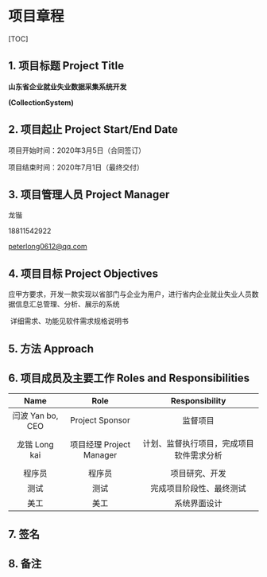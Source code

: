 # 项目章程

[TOC]

## 1. 项目标题 Project Title

**山东省企业就业失业数据采集系统开发**

**(CollectionSystem)**

## 2. 项目起止 Project Start/End Date

项目开始时间：2020年3月5日（合同签订）

项目结束时间：2020年7月1日（最终交付）

## 3. 项目管理人员 Project Manager

龙锴

18811542922

peterlong0612@qq.com

## 4. 项目目标 Project Objectives

​	应甲方要求，开发一款实现以省部门与企业为用户，进行省内企业就业失业人员数据信息汇总管理、分析、展示的系统

​	详细需求、功能见软件需求规格说明书

## 5. 方法 Approach





## 6. 项目成员及主要工作 Roles and Responsibilities

|       Name       |           Role           |              Responsibility              |
| :--------------: | :----------------------: | :--------------------------------------: |
| 闫波 Yan bo, CEO |     Project Sponsor      |                 监督项目                 |
|                  |                          |                                          |
|  龙锴 Long kai   | 项目经理 Project Manager | 计划、监督执行项目，完成项目软件需求分析 |
|                  |                          |                                          |
|      程序员      |          程序员          |              项目研究、开发              |
|       测试       |           测试           |         完成项目阶段性、最终测试         |
|       美工       |           美工           |               系统界面设计               |



## 7. 签名



## 8. 备注